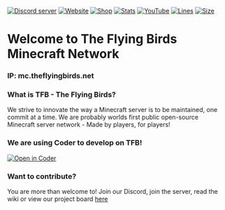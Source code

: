 [![Discord server](https://img.shields.io/discord/867797981625581579?color=%237289da&label=Join%20Discord)](https://discord.theflyingbirds.net)
[![Website](https://img.shields.io/website?label=Visit%20Website&up_message=online&url=https%3A%2F%2Ftheflyingbirds.net)](https://theflyingbirds.net)
[![Shop](https://img.shields.io/website?label=Visit%20Buycraft&up_message=online&url=https%3A%2F%2Fstats.theflyingbirds.net)](https://shop.theflyingbirds.net)
[![Stats](https://img.shields.io/website?label=TFB%20Stats&down_message=offline&up_message=online&url=https%3A%2F%2Fstats.theflyingbirds.net%2F)](https://stats.theflyingbirds.net)
[![YouTube](https://img.shields.io/youtube/channel/subscribers/UCNKmFh8X63_4URPr7TRVdng?style=social)](https://www.youtube.com/@theflyingbirdsmc)
[![Lines](https://sloc.xyz/github/theflyingbirdsmc/TFB-Network)](https://github.com/theflyingbirdsmc/TFB-Network)
[![Size](https://img.shields.io/github/repo-size/theflyingbirdsmc/TFB-Network)](https://github.com/theflyingbirdsmc/TFB-Network)
# Welcome to The Flying Birds Minecraft Network
### IP: mc.theflyingbirds.net

### What is TFB - The Flying Birds?
We strive to innovate the way a Minecraft server is to be maintained, one commit at a time. 
We are probably worlds first public open-source Minecraft server network - Made by players, for players!

### We are using Coder to develop on TFB!
[![Open in Coder](https://coder.theflyingbirds.net/open-in-coder.svg)](https://coder.theflyingbirds.net/templates/TFB/workspace)

### Want to contribute?
You are more than welcome to!
Join our Discord, join the server, read the wiki or view our project board [here](https://github.com/orgs/theflyingbirdsmc/projects/1)
